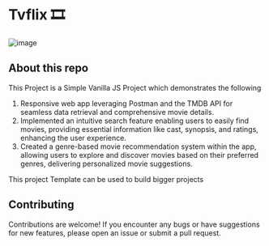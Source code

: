 # Tvflix 🎞

![image](https://github.com/Shivam171/Tvflix/assets/66107248/cc368a2b-23d8-4568-b4fe-7c36fe8a62c3)

## About this repo

This Project is a Simple Vanilla JS Project which demonstrates the following
1. Responsive web app leveraging Postman and the TMDB API for seamless data retrieval and comprehensive movie details.
2. Implemented an intuitive search feature enabling users to easily find movies, providing essential information like cast, synopsis, and ratings, enhancing the user experience.
3. Created a genre-based movie recommendation system within the app, allowing users to explore and discover movies based on their preferred genres, delivering personalized movie suggestions.

This project Template can be used to build bigger projects

## Contributing

Contributions are welcome! If you encounter any bugs or have suggestions for new features, please open an issue or submit a pull request.

